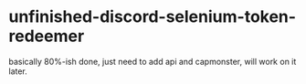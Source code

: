 # unfinished-discord-selenium-token-redeemer
basically 80%-ish done, just need to add api and capmonster, will work on it later.
